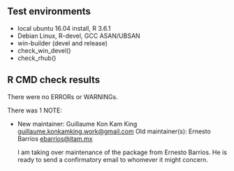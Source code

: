 ## Test environments
* local ubuntu 16.04 install, R 3.6.1
* Debian Linux, R-devel, GCC ASAN/UBSAN
* win-builder (devel and release)
* check_win_devel()
* check_rhub()

## R CMD check results
There were no ERRORs or WARNINGs. 

There was 1 NOTE:

* New maintainer:
  Guillaume Kon Kam King <guillaume.konkamking.work@gmail.com>
  Old maintainer(s):   Ernesto Barrios <ebarrios@itam.mx>
  
  I am taking over maintenance of the package from Ernesto Barrios. He is ready to send a confirmatory email to whomever it might concern.
